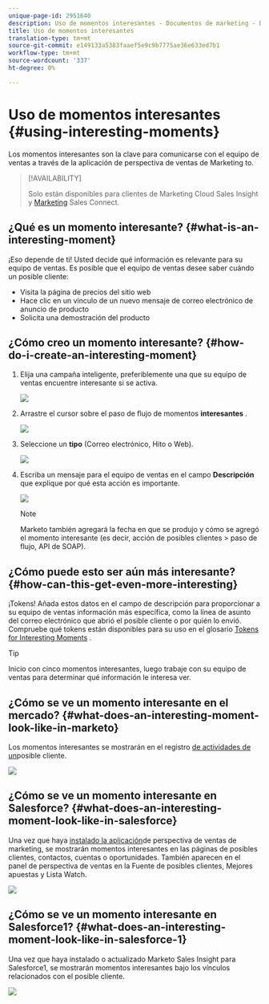 ```yaml
---
unique-page-id: 2951640
description: Uso de momentos interesantes - Documentos de marketing - Documentación del producto
title: Uso de momentos interesantes
translation-type: tm+mt
source-git-commit: e149133a5383faaef5e9c9b7775ae36e633ed7b1
workflow-type: tm+mt
source-wordcount: '337'
ht-degree: 0%

---
```



# Uso de momentos interesantes {#using-interesting-moments}

Los momentos interesantes son la clave para comunicarse con el equipo de ventas a través de la aplicación de perspectiva de ventas de Marketing to.

>[!AVAILABILITY]
>
>Solo están disponibles para clientes de Marketing Cloud Sales Insight y [Marketing](http://docs.marketo.com/x/fgTLAQ) Sales Connect.

## ¿Qué es un momento interesante?  {#what-is-an-interesting-moment}

¡Eso depende de ti! Usted decide qué información es relevante para su equipo de ventas. Es posible que el equipo de ventas desee saber cuándo un posible cliente:

* Visita la página de precios del sitio web
* Hace clic en un vínculo de un nuevo mensaje de correo electrónico de anuncio de producto
* Solicita una demostración del producto

## ¿Cómo creo un momento interesante?  {#how-do-i-create-an-interesting-moment}

1. Elija una campaña [](/help/marketo/product-docs/core-marketo-concepts/smart-campaigns/understanding-smart-campaigns.md)inteligente, preferiblemente una que su equipo de ventas encuentre interesante si se activa.

   ![](assets/image2015-1-8-18-3a8-3a54.png)

1. Arrastre el cursor sobre el paso de flujo de momentos **interesantes** .

   ![](assets/image2015-1-8-18-3a15-3a20.png)

1. Seleccione un **tipo** (Correo electrónico, Hito o Web).

   ![](assets/image2015-1-8-18-3a17-3a16.png)

1. Escriba un mensaje para el equipo de ventas en el campo **Descripción** que explique por qué esta acción es importante.

   ![](assets/image2015-1-8-18-3a18-3a23.png)

   >[!NOTE]
   >
   >Marketo también agregará la fecha en que se produjo y cómo se agregó el momento interesante (es decir, acción de posibles clientes > paso de flujo, API de SOAP).

## ¿Cómo puede esto ser aún más interesante?  {#how-can-this-get-even-more-interesting}

¡Tokens! Añada estos datos en el campo de descripción para proporcionar a su equipo de ventas información más específica, como la línea de asunto del correo electrónico que abrió el posible cliente o por quién lo envió. Compruebe qué tokens están disponibles para su uso en el glosario [Tokens for Interesting Moments](tokens-for-interesting-moments.md) .

>[!TIP]
>
>Inicio con cinco momentos interesantes, luego trabaje con su equipo de ventas para determinar qué información le interesa ver.

## ¿Cómo se ve un momento interesante en el mercado?  {#what-does-an-interesting-moment-look-like-in-marketo}

Los momentos interesantes se mostrarán en el registro [de actividades de un](../../../../../../product-docs/core-marketo-concepts/smart-lists-and-static-lists/managing-people-in-smart-lists/using-the-person-detail-page.md)posible cliente.

![](assets/image2015-1-14-18-3a45-3a58.png)

## ¿Cómo se ve un momento interesante en Salesforce?  {#what-does-an-interesting-moment-look-like-in-salesforce}

Una vez que haya [instalado la aplicación](../../../../../../product-docs/marketo-sales-insight/msi-for-salesforce/configuration/configure-marketo-sales-insight-in-salesforce-enterprise-unlimited.md)de perspectiva de ventas de marketing, se mostrarán momentos interesantes en las páginas de posibles clientes, contactos, cuentas o oportunidades. También aparecen en el panel de perspectiva de ventas en la Fuente de posibles clientes, Mejores apuestas y Lista Watch.

![](assets/six.png)

## ¿Cómo se ve un momento interesante en Salesforce1? {#what-does-an-interesting-moment-look-like-in-salesforce-1}

Una vez que haya instalado o actualizado Marketo Sales Insight para Salesforce1, se mostrarán momentos interesantes bajo los vínculos relacionados con el posible cliente.

![](assets/seven.png)
